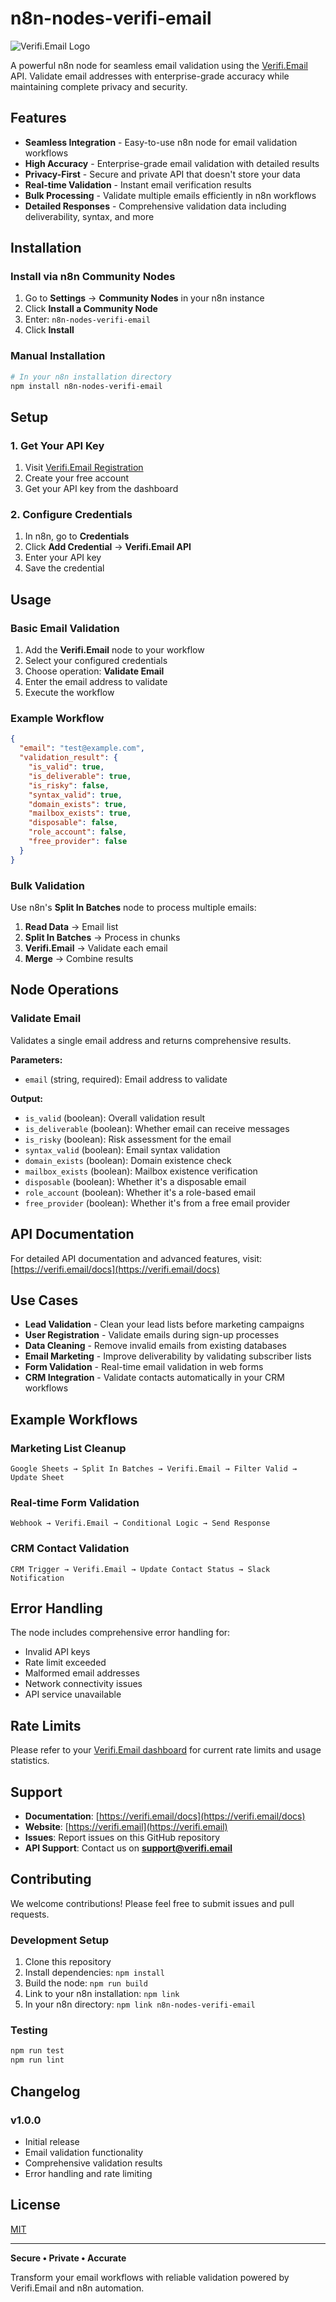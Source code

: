 # n8n-nodes-verifi-email

![Verifi.Email Logo](https://user-images.githubusercontent.com/10284570/173569848-c624317f-42b1-45a6-ab09-f0ea3c247648.png)

A powerful n8n node for seamless email validation using the [Verifi.Email](https://verifi.email) API. Validate email addresses with enterprise-grade accuracy while maintaining complete privacy and security.

## Features

- **Seamless Integration** - Easy-to-use n8n node for email validation workflows
- **High Accuracy** - Enterprise-grade email validation with detailed results
- **Privacy-First** - Secure and private API that doesn't store your data
- **Real-time Validation** - Instant email verification results
- **Bulk Processing** - Validate multiple emails efficiently in n8n workflows
- **Detailed Responses** - Comprehensive validation data including deliverability, syntax, and more

## Installation

### Install via n8n Community Nodes

1. Go to **Settings** → **Community Nodes** in your n8n instance
2. Click **Install a Community Node**
3. Enter: `n8n-nodes-verifi-email`
4. Click **Install**

### Manual Installation

```bash
# In your n8n installation directory
npm install n8n-nodes-verifi-email
```

## Setup

### 1. Get Your API Key

1. Visit [Verifi.Email Registration](https://app.verifi.email/register)
2. Create your free account
3. Get your API key from the dashboard

### 2. Configure Credentials

1. In n8n, go to **Credentials**
2. Click **Add Credential** → **Verifi.Email API**
3. Enter your API key
4. Save the credential

## Usage

### Basic Email Validation

1. Add the **Verifi.Email** node to your workflow
2. Select your configured credentials
3. Choose operation: **Validate Email**
4. Enter the email address to validate
5. Execute the workflow

### Example Workflow

```json
{
  "email": "test@example.com",
  "validation_result": {
    "is_valid": true,
    "is_deliverable": true,
    "is_risky": false,
    "syntax_valid": true,
    "domain_exists": true,
    "mailbox_exists": true,
    "disposable": false,
    "role_account": false,
    "free_provider": false
  }
}
```

### Bulk Validation

Use n8n's **Split In Batches** node to process multiple emails:

1. **Read Data** → Email list
2. **Split In Batches** → Process in chunks
3. **Verifi.Email** → Validate each email
4. **Merge** → Combine results

## Node Operations

### Validate Email
Validates a single email address and returns comprehensive results.

**Parameters:**
- `email` (string, required): Email address to validate

**Output:**
- `is_valid` (boolean): Overall validation result
- `is_deliverable` (boolean): Whether email can receive messages
- `is_risky` (boolean): Risk assessment for the email
- `syntax_valid` (boolean): Email syntax validation
- `domain_exists` (boolean): Domain existence check
- `mailbox_exists` (boolean): Mailbox existence verification
- `disposable` (boolean): Whether it's a disposable email
- `role_account` (boolean): Whether it's a role-based email
- `free_provider` (boolean): Whether it's from a free email provider

## API Documentation

For detailed API documentation and advanced features, visit: [https://verifi.email/docs](https://verifi.email/docs)

## Use Cases

- **Lead Validation** - Clean your lead lists before marketing campaigns
- **User Registration** - Validate emails during sign-up processes
- **Data Cleaning** - Remove invalid emails from existing databases
- **Email Marketing** - Improve deliverability by validating subscriber lists
- **Form Validation** - Real-time email validation in web forms
- **CRM Integration** - Validate contacts automatically in your CRM workflows

## Example Workflows

### Marketing List Cleanup
```
Google Sheets → Split In Batches → Verifi.Email → Filter Valid → Update Sheet
```

### Real-time Form Validation
```
Webhook → Verifi.Email → Conditional Logic → Send Response
```

### CRM Contact Validation
```
CRM Trigger → Verifi.Email → Update Contact Status → Slack Notification
```

## Error Handling

The node includes comprehensive error handling for:
- Invalid API keys
- Rate limit exceeded
- Malformed email addresses
- Network connectivity issues
- API service unavailable

## Rate Limits

Please refer to your [Verifi.Email dashboard](https://app.verifi.email) for current rate limits and usage statistics.

## Support

- **Documentation**: [https://verifi.email/docs](https://verifi.email/docs)
- **Website**: [https://verifi.email](https://verifi.email)
- **Issues**: Report issues on this GitHub repository
- **API Support**: Contact us on **support@verifi.email**

## Contributing

We welcome contributions! Please feel free to submit issues and pull requests.

### Development Setup

1. Clone this repository
2. Install dependencies: `npm install`
3. Build the node: `npm run build`
4. Link to your n8n installation: `npm link`
5. In your n8n directory: `npm link n8n-nodes-verifi-email`

### Testing

```bash
npm run test
npm run lint
```

## Changelog

### v1.0.0
- Initial release
- Email validation functionality
- Comprehensive validation results
- Error handling and rate limiting

## License

[MIT](LICENSE.md)

---

**Secure • Private • Accurate**

Transform your email workflows with reliable validation powered by Verifi.Email and n8n automation.